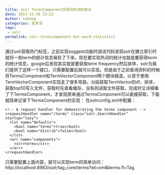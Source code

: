 ```yaml
---
title: solr TermsComponent实现对热词的统计
date: 2013-12-29 23:22
Author: suhong
categories: 技术流
tags:
 - solr
permalink: solr-termscomponent-hot-word-statistics
---
```



通过solr获取热门标签，之前实现suggest功能时调试代码发现solr在建立索引时就将一些term的统计信息保存了下来，现在要实现热词的统计也就是要获得term的统计信息，google后发现其实就是要获取term
frequency然后排序，solr为我们提供了这样一个接口，只需要配置后就可以实现。但是由于之前查询资料的时候将TermsComponent和TermVectorComponent两个模块搞混，以至于使用TermVectorComponent实现走了很多弯路，分段获取TermVector的df，排序，获取top50写入文件，获取时先查看缓存，没有则读取文件获取，完成时又详细看了下TermsComponent，才发现原来通过TermsComponent可以直接获取，下面就简单记录下TermsComponent的实现：
在solrconfig.xml中配置：

~~~~ {.html}
<!-- A request handler for demonstrating the terms component -->
<requestHandler name="/terms" class="solr.SearchHandler" startup="lazy">
  <lst name="defaults">
    <bool name="terms">true</bool>
    <bool name="distrib">false</bool>
  </lst>
  <arr name="components">
    <str>terms</str>
  </arr>
</requestHandler>
~~~~

只需要配置上面内容，就可以实现term的简单访问：
http://localhost:8983/solr/tag\_core/terms?wt=xml&terms.fl=Tag
